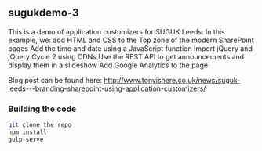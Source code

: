 ## sugukdemo-3

This is a demo of application customizers for SUGUK Leeds. In this example, we:
add HTML and CSS to the Top zone of the modern SharePoint pages
Add the time and date using a JavaScript function
Import jQuery and jQuery Cycle 2 using CDNs
Use the REST API to get announcements and display them in a slideshow
Add Google Analytics to the page

Blog post can be found here: http://www.tonyishere.co.uk/news/suguk-leeds---branding-sharepoint-using-application-customizers/

### Building the code

```bash
git clone the repo
npm install
gulp serve
```


